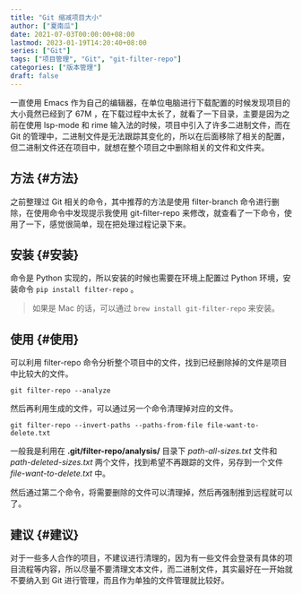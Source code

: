 ```yaml
---
title: "Git 缩减项目大小"
author: ["夏南瓜"]
date: 2021-07-03T00:00:00+08:00
lastmod: 2023-01-19T14:20:40+08:00
series: ["Git"]
tags: ["项目管理", "Git", "git-filter-repo"]
categories: ["版本管理"]
draft: false
---
```


一直使用 Emacs 作为自己的编辑器，在单位电脑进行下载配置的时候发现项目的大小竟然已经到了 67M ，在下载过程中太长了，就看了一下目录，主要是因为之前在使用 lsp-mode 和 rime 输入法的时候，项目中引入了许多二进制文件，而在 Git 的管理中，二进制文件是无法跟踪其变化的，所以在后面移除了相关的配置，但二进制文件还在项目中，就想在整个项目之中删除相关的文件和文件夹。


## 方法 {#方法}

之前整理过 Git 相关的命令，其中推荐的方法是使用 filter-branch 命令进行删除，在使用命令中发现提示我使用 git-filter-repo 来修改，就查看了一下命令，使用了一下，感觉很简单，现在把处理过程记录下来。


## 安装 {#安装}

命令是 Python 实现的，所以安装的时候也需要在环境上配置过 Python 环境，安装命令 `pip install filter-repo` 。

> 如果是 Mac 的话，可以通过 `brew install git-filter-repo` 来安装。


## 使用 {#使用}

可以利用 filter-repo 命令分析整个项目中的文件，找到已经删除掉的文件是项目中比较大的文件。

```shell
git filter-repo --analyze
```

然后再利用生成的文件，可以通过另一个命令清理掉对应的文件。

```shell
git filter-repo --invert-paths --paths-from-file file-want-to-delete.txt
```

一般我是利用在 **.git/filter-repo/analysis/** 目录下 _path-all-sizes.txt_ 文件和 _path-deleted-sizes.txt_ 两个文件，找到希望不再跟踪的文件，另存到一个文件 _file-want-to-delete.txt_ 中。

然后通过第二个命令，将需要删除的文件可以清理掉，然后再强制推到远程就可以了。


## 建议 {#建议}

对于一些多人合作的项目，不建议进行清理的，因为有一些文件会登录有具体的项目流程等内容，所以尽量不要清理文本文件，而二进制文件，其实最好在一开始就不要纳入到 Git 进行管理，而且作为单独的文件管理就比较好。
